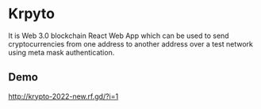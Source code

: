 
# Krpyto 

It is Web 3.0 blockchain React Web App which can be used to send cryptocurrencies from one address to another address over a test network using meta mask authentication.
## Demo

http://krypto-2022-new.rf.gd/?i=1


